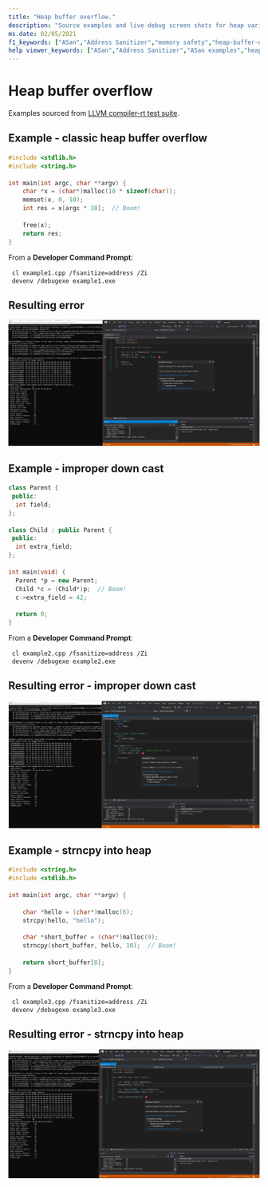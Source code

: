 ```yaml
---
title: "Heap buffer overflow."
description: "Source examples and live debug screen shots for heap variable overflow errors."
ms.date: 02/05/2021
f1_keywords: ["ASan","Address Sanitizer","memory safety","heap-buffer-overflow", "ASan examples"]
help viewer_keywords: ["ASan","Address Sanitizer","ASan examples","heap-buffer-overflow"]
---
```


# Heap buffer overflow

Examples sourced from [LLVM compiler-rt test suite](https://github.com/llvm/llvm-project/tree/main/compiler-rt/test/asan/TestCases).

## Example - classic heap buffer overflow

```cpp
#include <stdlib.h>
#include <string.h>

int main(int argc, char **argv) {
    char *x = (char*)malloc(10 * sizeof(char));
    memset(x, 0, 10);
    int res = x[argc * 10];  // Boom!

    free(x);
    return res;
}
```

From a **Developer Command Prompt**:
```
 cl example1.cpp /fsanitize=address /Zi
 devenv /debugexe example1.exe
```

## Resulting error

![example1](SRC_CODE/heap-buffer-overflow/example1.PNG)

## Example - improper down cast

```cpp
class Parent {
 public:
  int field;
};

class Child : public Parent {
 public:
  int extra_field;
};

int main(void) {
  Parent *p = new Parent;
  Child *c = (Child*)p;  // Boom! 
  c->extra_field = 42;

  return 0;
}
```

From a **Developer Command Prompt**:
```
 cl example2.cpp /fsanitize=address /Zi
 devenv /debugexe example2.exe
```

## Resulting error - improper down cast

![example2](SRC_CODE/heap-buffer-overflow/example2.PNG)

## Example - strncpy into heap

```cpp
#include <string.h>
#include <stdlib.h>

int main(int argc, char **argv) {

    char *hello = (char*)malloc(6);
    strcpy(hello, "hello");

    char *short_buffer = (char*)malloc(9);
    strncpy(short_buffer, hello, 10);  // Boom!

    return short_buffer[8];
}
```

From a **Developer Command Prompt**:
```
 cl example3.cpp /fsanitize=address /Zi
 devenv /debugexe example3.exe
```

## Resulting error - strncpy into heap

![example3](SRC_CODE/heap-buffer-overflow/example3.PNG)
